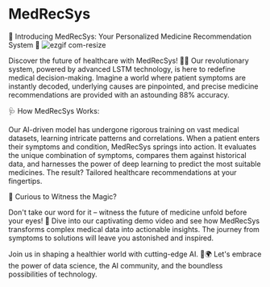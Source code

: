 # MedRecSys
🌟 Introducing MedRecSys: Your Personalized Medicine Recommendation System 🌟
![ezgif com-resize](https://github.com/ABHAY1937/MedRecSys/assets/130343822/56fb8d70-6679-4be1-a14d-60053b607010)

Discover the future of healthcare with MedRecSys! 🚀🔬 Our revolutionary system, powered by advanced LSTM technology, is here to redefine medical decision-making. Imagine a world where patient symptoms are instantly decoded, underlying causes are pinpointed, and precise medicine recommendations are provided with an astounding 88% accuracy.

🩺 How MedRecSys Works:

Our AI-driven model has undergone rigorous training on vast medical datasets, learning intricate patterns and correlations. When a patient enters their symptoms and condition, MedRecSys springs into action. It evaluates the unique combination of symptoms, compares them against historical data, and harnesses the power of deep learning to predict the most suitable medicines. The result? Tailored healthcare recommendations at your fingertips.

🤔 Curious to Witness the Magic?

Don't take our word for it – witness the future of medicine unfold before your eyes! 🎥 Dive into our captivating demo video and see how MedRecSys transforms complex medical data into actionable insights. The journey from symptoms to solutions will leave you astonished and inspired.

Join us in shaping a healthier world with cutting-edge AI. 💙🌍 Let's embrace the power of data science, the AI community, and the boundless possibilities of technology.
